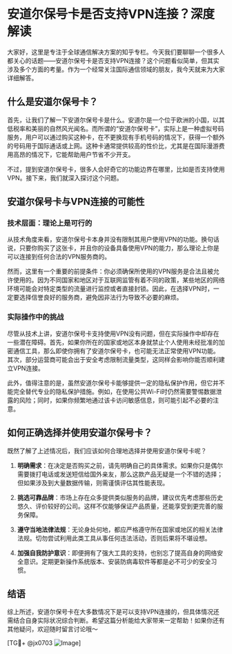# 安道尔保号卡是否支持VPN连接？深度解读

大家好，这里是专注于全球通信解决方案的知乎专栏。今天我们要聊聊一个很多人都关心的话题——安道尔保号卡是否支持VPN连接？这个问题看似简单，但其实涉及多个方面的考量。作为一个经常关注国际通信领域的朋友，我今天就来为大家详细解答。

## 什么是安道尔保号卡？

首先，让我们了解一下安道尔保号卡是什么。安道尔是一个位于欧洲的小国，以其低税率和美丽的自然风光闻名。而所谓的“安道尔保号卡”，实际上是一种虚拟号码服务，用户可以通过购买这种卡，在不更换现有手机号码的情况下，获得一个额外的号码用于国际通话或上网。这种卡通常提供较高的性价比，尤其是在国际漫游费用高昂的情况下，它能帮助用户节省不少开支。

不过，提到安道尔保号卡，很多人会好奇它的功能边界在哪里，比如是否支持使用VPN。接下来，我们就深入探讨这个问题。

## 安道尔保号卡与VPN连接的可能性

### 技术层面：理论上是可行的

从技术角度来看，安道尔保号卡本身并没有限制其用户使用VPN的功能。换句话说，只要你购买了这张卡，并且你的设备具备使用VPN的能力，那么理论上你是可以连接到任何合法的VPN服务商的。

然而，这里有一个重要的前提条件：你必须确保所使用的VPN服务是合法且被允许使用的。因为不同国家和地区对于互联网监管有着不同的政策，某些地区的网络环境可能会对特定类型的流量进行监控或者直接封锁。因此，在选择VPN时，一定要选择信誉良好的服务商，避免因非法行为导致不必要的麻烦。

### 实际操作中的挑战

尽管从技术上讲，安道尔保号卡支持使用VPN没有问题，但在实际操作中却存在一些潜在障碍。首先，如果你所在的国家或地区本身就禁止个人使用未经批准的加密通信工具，那么即使你拥有了安道尔保号卡，也可能无法正常使用VPN功能。其次，部分运营商可能会出于安全考虑限制流量类型，这同样会影响你能否顺利建立VPN连接。

此外，值得注意的是，虽然安道尔保号卡能够提供一定的隐私保护作用，但它并不能完全替代专业的隐私保护措施。例如，在使用公共Wi-Fi时仍然需要警惕数据泄露的风险；同时，如果你频繁地通过该卡访问敏感信息，则可能引起不必要的注意。

## 如何正确选择并使用安道尔保号卡？

既然了解了上述情况后，我们应该如何合理地选择并使用安道尔保号卡呢？

1. **明确需求**：在决定是否购买之前，请先明确自己的具体需求。如果你只是偶尔需要拨打电话或发送短信给国外亲友，那么这款产品无疑是一个不错的选择；但如果涉及到大量数据传输，则需谨慎评估其性能表现。
   
2. **挑选可靠品牌**：市场上存在众多提供类似服务的品牌，建议优先考虑那些历史悠久、评价较好的公司。这样不仅能够保证产品质量，还能享受到更完善的服务保障。
   
3. **遵守当地法律法规**：无论身处何地，都应严格遵守所在国家或地区的相关法律法规。切勿尝试利用此类工具从事任何违法活动，否则后果将不堪设想。

4. **加强自我防护意识**：即便拥有了强大工具的支持，也别忘了提高自身的网络安全意识。定期更新操作系统版本、安装防病毒软件等都是必不可少的安全习惯。

## 结语

综上所述，安道尔保号卡在大多数情况下是可以支持VPN连接的，但具体情况还需结合自身实际状况综合判断。希望这篇分析能给大家带来一定帮助！如果你还有其他疑问，欢迎随时留言讨论哦～

[TG💪+ @jx0703 ![Image](https://github.com/user-attachments/assets/dbca1d08-cadb-493c-b0ec-ad6f7a83f270)]